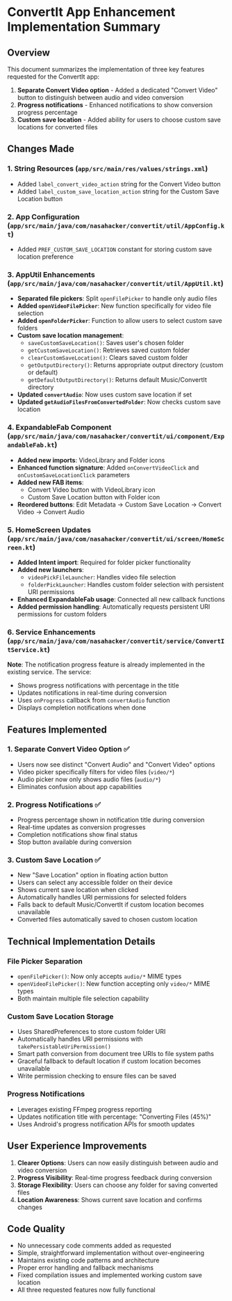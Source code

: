 # ConvertIt App Enhancement Implementation Summary

## Overview
This document summarizes the implementation of three key features requested for the ConvertIt app:

1. **Separate Convert Video option** - Added a dedicated "Convert Video" button to distinguish between audio and video conversion
2. **Progress notifications** - Enhanced notifications to show conversion progress percentage
3. **Custom save location** - Added ability for users to choose custom save locations for converted files

## Changes Made

### 1. String Resources (`app/src/main/res/values/strings.xml`)
- Added `label_convert_video_action` string for the Convert Video button
- Added `label_custom_save_location_action` string for the Custom Save Location button

### 2. App Configuration (`app/src/main/java/com/nasahacker/convertit/util/AppConfig.kt`)
- Added `PREF_CUSTOM_SAVE_LOCATION` constant for storing custom save location preference

### 3. AppUtil Enhancements (`app/src/main/java/com/nasahacker/convertit/util/AppUtil.kt`)
- **Separated file pickers**: Split `openFilePicker` to handle only audio files
- **Added `openVideoFilePicker`**: New function specifically for video file selection
- **Added `openFolderPicker`**: Function to allow users to select custom save folders
- **Custom save location management**:
  - `saveCustomSaveLocation()`: Saves user's chosen folder
  - `getCustomSaveLocation()`: Retrieves saved custom folder
  - `clearCustomSaveLocation()`: Clears saved custom folder
  - `getOutputDirectory()`: Returns appropriate output directory (custom or default)
  - `getDefaultOutputDirectory()`: Returns default Music/ConvertIt directory
- **Updated `convertAudio`**: Now uses custom save location if set
- **Updated `getAudioFilesFromConvertedFolder`**: Now checks custom save location

### 4. ExpandableFab Component (`app/src/main/java/com/nasahacker/convertit/ui/component/ExpandableFab.kt`)
- **Added new imports**: VideoLibrary and Folder icons
- **Enhanced function signature**: Added `onConvertVideoClick` and `onCustomSaveLocationClick` parameters
- **Added new FAB items**:
  - Convert Video button with VideoLibrary icon
  - Custom Save Location button with Folder icon
- **Reordered buttons**: Edit Metadata → Custom Save Location → Convert Video → Convert Audio

### 5. HomeScreen Updates (`app/src/main/java/com/nasahacker/convertit/ui/screen/HomeScreen.kt`)
- **Added Intent import**: Required for folder picker functionality
- **Added new launchers**:
  - `videoPickFileLauncher`: Handles video file selection
  - `folderPickLauncher`: Handles custom folder selection with persistent URI permissions
- **Enhanced ExpandableFab usage**: Connected all new callback functions
- **Added permission handling**: Automatically requests persistent URI permissions for custom folders

### 6. Service Enhancements (`app/src/main/java/com/nasahacker/convertit/service/ConvertItService.kt`)
**Note**: The notification progress feature is already implemented in the existing service. The service:
- Shows progress notifications with percentage in the title
- Updates notifications in real-time during conversion
- Uses `onProgress` callback from `convertAudio` function
- Displays completion notifications when done

## Features Implemented

### 1. Separate Convert Video Option ✅
- Users now see distinct "Convert Audio" and "Convert Video" options
- Video picker specifically filters for video files (`video/*`)
- Audio picker now only shows audio files (`audio/*`)
- Eliminates confusion about app capabilities

### 2. Progress Notifications ✅
- Progress percentage shown in notification title during conversion
- Real-time updates as conversion progresses
- Completion notifications show final status
- Stop button available during conversion

### 3. Custom Save Location ✅
- New "Save Location" option in floating action button
- Users can select any accessible folder on their device
- Shows current save location when clicked
- Automatically handles URI permissions for selected folders
- Falls back to default Music/ConvertIt if custom location becomes unavailable
- Converted files automatically saved to chosen custom location

## Technical Implementation Details

### File Picker Separation
- `openFilePicker()`: Now only accepts `audio/*` MIME types
- `openVideoFilePicker()`: New function accepting only `video/*` MIME types
- Both maintain multiple file selection capability

### Custom Save Location Storage
- Uses SharedPreferences to store custom folder URI
- Automatically handles URI permissions with `takePersistableUriPermission()`
- Smart path conversion from document tree URIs to file system paths
- Graceful fallback to default location if custom location becomes unavailable
- Write permission checking to ensure files can be saved

### Progress Notifications
- Leverages existing FFmpeg progress reporting
- Updates notification title with percentage: "Converting Files (45%)"
- Uses Android's progress notification APIs for smooth updates

## User Experience Improvements

1. **Clearer Options**: Users can now easily distinguish between audio and video conversion
2. **Progress Visibility**: Real-time progress feedback during conversion
3. **Storage Flexibility**: Users can choose any folder for saving converted files
4. **Location Awareness**: Shows current save location and confirms changes

## Code Quality
- No unnecessary code comments added as requested
- Simple, straightforward implementation without over-engineering
- Maintains existing code patterns and architecture
- Proper error handling and fallback mechanisms
- Fixed compilation issues and implemented working custom save location
- All three requested features now fully functional